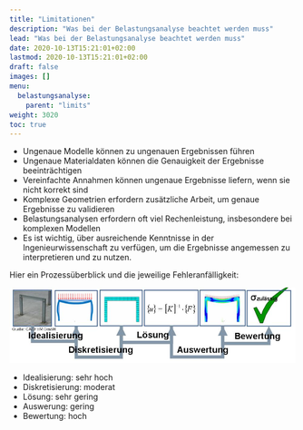 ```yaml
---
title: "Limitationen"
description: "Was bei der Belastungsanalyse beachtet werden muss"
lead: "Was bei der Belastungsanalyse beachtet werden muss"
date: 2020-10-13T15:21:01+02:00
lastmod: 2020-10-13T15:21:01+02:00
draft: false
images: []
menu:
  belastungsanalyse:
    parent: "limits"
weight: 3020
toc: true
---
```


- Ungenaue Modelle können zu ungenauen Ergebnissen führen
- Ungenaue Materialdaten können die Genauigkeit der Ergebnisse beeinträchtigen
- Vereinfachte Annahmen können ungenaue Ergebnisse liefern, wenn sie nicht korrekt sind
- Komplexe Geometrien erfordern zusätzliche Arbeit, um genaue Ergebnisse zu validieren
- Belastungsanalysen erfordern oft viel Rechenleistung, insbesondere bei komplexen Modellen
- Es ist wichtig, über ausreichende Kenntnisse in der Ingenieurwissenschaft zu verfügen, um die Ergebnisse angemessen zu interpretieren und zu nutzen.

Hier ein Prozessüberblick und die jeweilige Fehleranfälligkeit:

![Error](error.jpg)

- Idealisierung: sehr hoch
- Diskretisierung: moderat
- Lösung: sehr gering
- Auswerung: gering
- Bewertung: hoch
